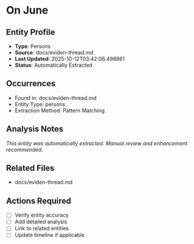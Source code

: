 # On June

## Entity Profile
- **Type**: Persons
- **Source**: docs/eviden-thread.md
- **Last Updated**: 2025-10-12T03:42:06.498861
- **Status**: Automatically Extracted

## Occurrences
- Found in: docs/eviden-thread.md
- Entity Type: persons
- Extraction Method: Pattern Matching

## Analysis Notes
*This entity was automatically extracted. Manual review and enhancement recommended.*

## Related Files
- docs/eviden-thread.md

## Actions Required
- [ ] Verify entity accuracy
- [ ] Add detailed analysis
- [ ] Link to related entities
- [ ] Update timeline if applicable
